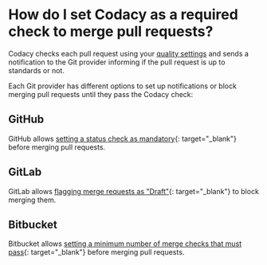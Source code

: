 # How do I set Codacy as a required check to merge pull requests?

Codacy checks each pull request using your [quality settings](../../repositories/quality-settings.md) and sends a notification to the Git provider informing if the pull request is up to standards or not.

Each Git provider has different options to set up notifications or block merging pull requests until they pass the Codacy check:

## GitHub

GitHub allows [setting a status check as mandatory](https://docs.github.com/en/free-pro-team@latest/github/administering-a-repository/enabling-required-status-checks){: target="_blank"} before merging pull requests.

## GitLab

GitLab allows [flagging merge requests as "Draft"](https://docs.gitlab.com/ee/user/project/merge_requests/work_in_progress_merge_requests.html){: target="_blank"} to block merging them.

## Bitbucket

Bitbucket allows [setting a minimum number of merge checks that must pass](https://support.atlassian.com/bitbucket-cloud/docs/suggest-or-require-checks-before-a-merge/){: target="_blank"} before merging pull requests.
